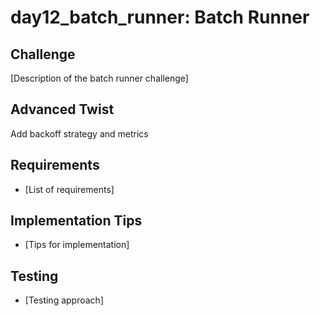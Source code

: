 # day12_batch_runner: Batch Runner

## Challenge
[Description of the batch runner challenge]

## Advanced Twist
Add backoff strategy and metrics

## Requirements
- [List of requirements]

## Implementation Tips
- [Tips for implementation]

## Testing
- [Testing approach]
